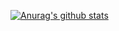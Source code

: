 [![Anurag's github stats](https://github-readme-stats.vercel.app/api?username=kahy9&theme=cobalt)](https://github.com/anuraghazra/github-readme-stats)
